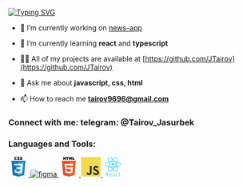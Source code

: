 [![Typing SVG](https://readme-typing-svg.herokuapp.com?font=Fira+Code&size=24&pause=1000&color=00F70E&background=000000&vCenter=true&width=1000&height=60&lines=%3E+HI!+I+am+Jasur!;%3E+Passionate+frontend-developer)](https://git.io/typing-svg)

- 🔭 I’m currently working on [news-app](https://github.com/JTairov/news-app)

- 🌱 I’m currently learning **react** and **typescript**

- 👨‍💻 All of my projects are available at [https://github.com/JTairov](https://github.com/JTairov)

- 💬 Ask me about **javascript, css, html**

- 📫 How to reach me **tairov9696@gmail.com**

<h3 align="left">Connect with me: telegram: @Tairov_Jasurbek</h3>
<p align="left">
</p>

<h3 align="left">Languages and Tools:</h3>
<p align="left"> <a href="https://www.w3schools.com/css/" target="_blank" rel="noreferrer"> <img src="https://raw.githubusercontent.com/devicons/devicon/master/icons/css3/css3-original-wordmark.svg" alt="css3" width="40" height="40"/> </a> <a href="https://www.figma.com/" target="_blank" rel="noreferrer"> <img src="https://www.vectorlogo.zone/logos/figma/figma-icon.svg" alt="figma" width="40" height="40"/> </a> <a href="https://www.w3.org/html/" target="_blank" rel="noreferrer"> <img src="https://raw.githubusercontent.com/devicons/devicon/master/icons/html5/html5-original-wordmark.svg" alt="html5" width="40" height="40"/> </a> <a href="https://developer.mozilla.org/en-US/docs/Web/JavaScript" target="_blank" rel="noreferrer"> <img src="https://raw.githubusercontent.com/devicons/devicon/master/icons/javascript/javascript-original.svg" alt="javascript" width="40" height="40"/> </a> <a href="https://reactjs.org/" target="_blank" rel="noreferrer"> <img src="https://raw.githubusercontent.com/devicons/devicon/master/icons/react/react-original-wordmark.svg" alt="react" width="40" height="40"/> </a> </p>

<!-- [![GitHub Streak](http://github-readme-streak-stats.herokuapp.com?user=JTairov&theme=tokyonight)](https://git.io/streak-stats) -->

